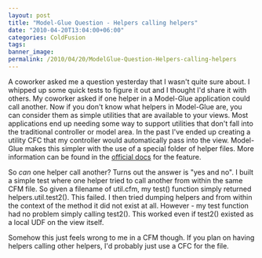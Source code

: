 ```yaml
---
layout: post
title: "Model-Glue Question - Helpers calling helpers"
date: "2010-04-20T13:04:00+06:00"
categories: ColdFusion 
tags: 
banner_image: 
permalink: /2010/04/20/ModelGlue-Question-Helpers-calling-helpers
---
```


A coworker asked me a question yesterday that I wasn't quite sure about. I whipped up some quick tests to figure it out and I thought I'd share it with others. My coworker asked if one helper in a Model-Glue application could call another. Now if you don't know what helpers in Model-Glue are, you can consider them as simple utilities that are available to your views. Most applications end up needing some way to support utilities that don't fall into the traditional controller or model area. In the past I've ended up creating a utility CFC that my controller would automatically pass into the view. Model-Glue makes this simpler with the use of a special folder of helper files. More information can be found in the <a href="http://docs.model-glue.com/wiki/HowTos/HowToUseHelpers#Helpers">official docs</a> for the feature. 

So <i>can</i> one helper call another? Turns out the answer is "yes and no". I built a simple test where one helper tried to call another from within the same CFM file. So given a filename of util.cfm, my test() function simply returned helpers.util.test2(). This failed. I then tried dumping helpers and from within the context of the method it did not exist at all. However - my test function had no problem simply calling test2(). This worked even if test2() existed as a local UDF on the view itself.

Somehow this just feels wrong to me in a CFM though. If you plan on having helpers calling other helpers, I'd probably just use a CFC for the file.